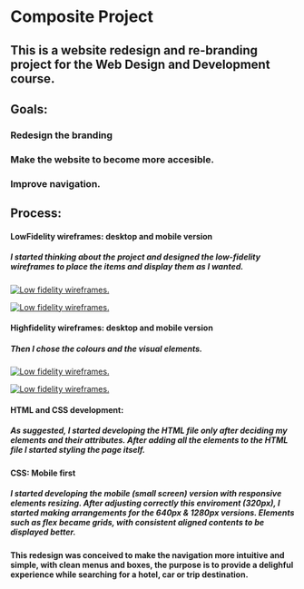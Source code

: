 # Composite Project 

## This is a website redesign and re-branding project for the Web Design and Development course. 

## Goals:
### Redesign the branding 
### Make the website to become more accesible. 
### Improve navigation. 

## Process:
#### LowFidelity wireframes: desktop and mobile version 
##### I started thinking about the project and designed the low-fidelity wireframes to place the items and display them as I wanted.
<a href="https://i.imgur.com/zRKHeau.png"><img src="https://i.imgur.com/zRKHeau.png" title="Low fidelity wireframes." /></a>

<a href="https://i.imgur.com/iiCQFHn.png"><img src="https://i.imgur.com/iiCQFHn.png" title="Low fidelity wireframes." /></a>

#### Highfidelity wireframes: desktop and mobile version 
##### Then I chose the colours and the visual elements. 

<a href="https://i.imgur.com/N0SV0Kn.png"><img src="https://i.imgur.com/N0SV0Kn.png" title="Low fidelity wireframes." /></a>

<a href="https://i.imgur.com/prGSIvc.png"><img src="https://i.imgur.com/prGSIvc.png" title="Low fidelity wireframes." /></a>

#### HTML and CSS development: 
##### As suggested, I started developing the HTML file only after deciding my elements and their attributes. After adding all the elements to the HTML file I started styling the page itself. 
#### CSS: Mobile first 
##### I started developing the mobile (small screen) version with responsive elements resizing. After adjusting correctly this enviroment (320px), I started making arrangements for the 640px & 1280px versions. Elements such as flex became grids, with consistent aligned contents to be displayed better. 

#### This redesign was conceived to make the navigation more intuitive and simple, with clean menus and boxes, the purpose is to provide a delighful experience while searching for a hotel, car or trip destination. 

